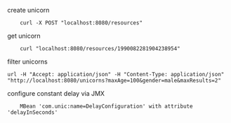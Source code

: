 create unicorn
```
    curl -X POST "localhost:8080/resources"
```

get unicorn
```
    curl "localhost:8080/resources/1990082281904238954"
```

filter unicorns
```
url -H "Accept: application/json" -H "Content-Type: application/json" "http://localhost:8080/unicorns?maxAge=100&gender=male&maxResults=2"
```

configure constant delay via JMX
```
    MBean 'com.unic:name=DelayConfiguration' with attribute 'delayInSeconds'
```
